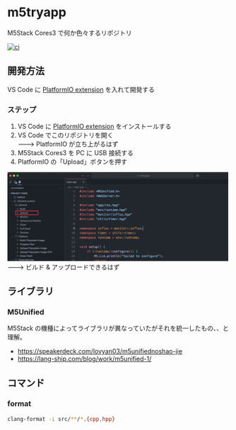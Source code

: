 # m5tryapp

M5Stack Cores3 で何か色々するリポジトリ

[![ci](https://github.com/enuesaa/m5tryapp/actions/workflows/ci.yml/badge.svg)](https://github.com/enuesaa/m5tryapp/actions/workflows/ci.yml)

## 開発方法
VS Code に [PlatformIO extension](https://marketplace.visualstudio.com/items?itemName=platformio.platformio-ide) を入れて開発する

### ステップ
1. VS Code に [PlatformIO extension](https://marketplace.visualstudio.com/items?itemName=platformio.platformio-ide) をインストールする
2. VS Code でこのリポジトリを開く  
  ---> PlatformIO が立ち上がるはず
3. M5Stack Cores3 を PC に USB 接続する
4. PlatformIO の「Upload」ボタンを押す  
  <img src="./docs/upload.png" width="500px" />  
  ---> ビルド & アップロードできるはず


## ライブラリ
### M5Unified

M5Stack の機種によってライブラリが異なっていたがそれを統一したもの、、と理解。

- https://speakerdeck.com/lovyan03/m5unifiednoshao-jie
- https://lang-ship.com/blog/work/m5unified-1/

## コマンド
### format
```bash
clang-format -i src/**/*.{cpp,hpp}
```
